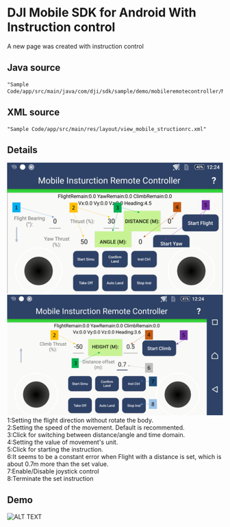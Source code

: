 # DJI Mobile SDK for Android With Instruction control

A new page was created with instruction control
## Java source 	
	"Sample Code/app/src/main/java/com/dji/sdk/sample/demo/mobileremotecontroller/MobileInstructionRemoteControllerView.java"
## XML source	
	"Sample Code/app/src/main/res/layout/view_mobile_structionrc.xml"
## Details
![image](https://raw.githubusercontent.com/tongpong/Mobile-SDK-Android-KAI/master/READMEimage/layout1.png)
![image](https://raw.githubusercontent.com/tongpong/Mobile-SDK-Android-KAI/master/READMEimage/layout2.png)  
1:Setting the flight direction without rotate the body.  
2:Setting the speed of the movement. Default is recommented.  
3:Click for switching between distance/angle and time domain.  
4:Setting the value of movement's unit.  
5:Click for starting the instruction.  
6:It seems to be a constant error when Flight with a distance is set, which is about 0.7m more than the set value.  
7:Enable/Disable joystick control  
8:Terminate the set instruction
## Demo
![ALT TEXT](https://drive.google.com/file/d/1T7JGBO-hmbGV-9ak98ddnFakT7dj_ou8/view?usp=sharing)

